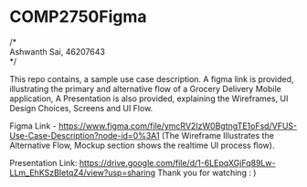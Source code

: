 # COMP2750Figma

/*  
Ashwanth Sai, 46207643   
*/

This repo contains, a sample use case description. 
A figma link is provided, illustrating the primary and alternative flow of a Grocery Delivery Mobile application, A Presentation is also provided, explaining the Wireframes, UI Design Choices, Screens and UI Flow. 

Figma Link - https://www.figma.com/file/ymcRV2IzW0BgtngTE1oFsd/VFUS-Use-Case-Description?node-id=0%3A1
(The Wireframe Illustrates the Alternative Flow, Mockup section shows the realtime UI process flow).

Presentation Link: https://drive.google.com/file/d/1-6LEpqXGjFq89Lw-LLm_EhKSzBIetqZ4/view?usp=sharing
Thank you for watching : )
